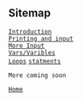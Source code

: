 ## Sitemap
[`Introduction`](intro.html)\
[`Printing and input`](My1stProject.html)\
[`More Input`](Input.html)\
[`Vars/Varibles`](Vars.html)\
[`Loops`](Loops.html)
[`statments`](statments.html)
```
More coming soon
```

[`Home`](https://cooldudeseven7.github.io/The7CodersProject/)
